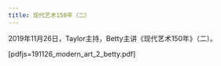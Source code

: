 ```yaml
---
title: 现代艺术150年（二）
---
```


2019年11月26日，Taylor主持，Betty主讲《现代艺术150年》（二）。

[pdfjs=191126_modern_art_2_betty.pdf]
